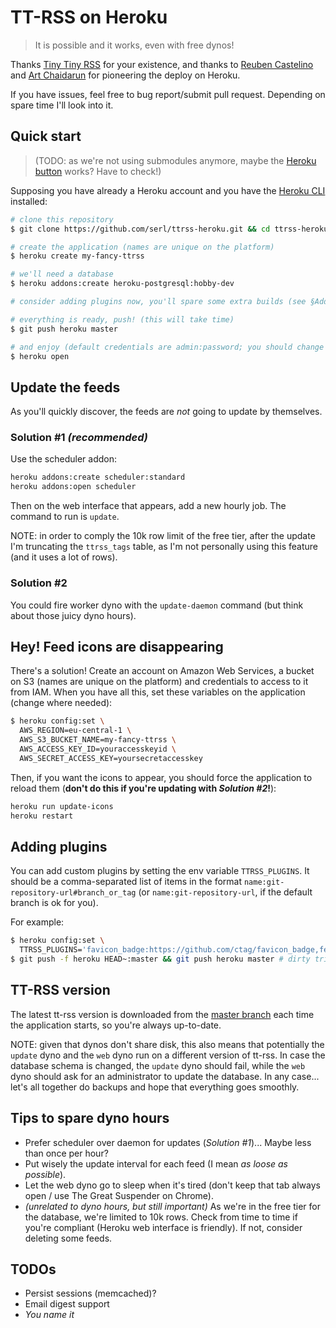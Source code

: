 # TT-RSS on Heroku

> It is possible and it works, even with free dynos!

Thanks [Tiny Tiny RSS](http://tt-rss.org) for your existence, and thanks to [Reuben Castelino](https://projectdelphai.github.io/blog/2013/03/15/replacing-google-reader-with-tt-rss-on-heroku/) and [Art Chaidarun](https://chaidarun.com/ttrss-heroku) for pioneering the deploy on Heroku.

If you have issues, feel free to bug report/submit pull request. Depending on spare time I'll look into it.

## Quick start

> (TODO: as we're not using submodules anymore, maybe the [Heroku button](https://devcenter.heroku.com/articles/heroku-button#requirements) works? Have to check!)

Supposing you have already a Heroku account and you have the [Heroku CLI](https://devcenter.heroku.com/articles/heroku-cli) installed:

```sh
# clone this repository
$ git clone https://github.com/serl/ttrss-heroku.git && cd ttrss-heroku

# create the application (names are unique on the platform)
$ heroku create my-fancy-ttrss

# we'll need a database
$ heroku addons:create heroku-postgresql:hobby-dev

# consider adding plugins now, you'll spare some extra builds (see §Adding plugins)

# everything is ready, push! (this will take time)
$ git push heroku master

# and enjoy (default credentials are admin:password; you should change the password immediately)
$ heroku open
```

## Update the feeds

As you'll quickly discover, the feeds are *not* going to update by themselves.

### Solution #1 *(recommended)*

Use the scheduler addon:

```sh
heroku addons:create scheduler:standard
heroku addons:open scheduler
```

Then on the web interface that appears, add a new hourly job. The command to run is `update`.

NOTE: in order to comply the 10k row limit of the free tier, after the update I'm truncating the `ttrss_tags` table, as I'm not personally using this feature (and it uses a lot of rows).

### Solution #2

You could fire worker dyno with the `update-daemon` command (but think about those juicy dyno hours).

## Hey! Feed icons are disappearing

There's a solution!
Create an account on Amazon Web Services, a bucket on S3 (names are unique on the platform) and credentials to access to it from IAM.
When you have all this, set these variables on the application (change where needed):

```sh
$ heroku config:set \
  AWS_REGION=eu-central-1 \
  AWS_S3_BUCKET_NAME=my-fancy-ttrss \
  AWS_ACCESS_KEY_ID=youraccesskeyid \
  AWS_SECRET_ACCESS_KEY=yoursecretaccesskey
```

Then, if you want the icons to appear, you should force the application to reload them (**don't do this if you're updating with *Solution #2*!**):

```sh
heroku run update-icons
heroku restart
```

## Adding plugins

You can add custom plugins by setting the env variable `TTRSS_PLUGINS`.
It should be a comma-separated list of items in the format `name:git-repository-url#branch_or_tag` (or `name:git-repository-url`, if the default branch is ok for you).

For example:

```sh
$ heroku config:set \
  TTRSS_PLUGINS='favicon_badge:https://github.com/ctag/favicon_badge,fever:https://github.com/DigitalDJ/tinytinyrss-fever-plugin#master'
$ git push -f heroku HEAD~:master && git push heroku master # dirty trick to trigger a rebuild (not needed if you're installing or updating)
```

## TT-RSS version

The latest tt-rss version is downloaded from the [master branch](https://git.tt-rss.org/fox/tt-rss) each time the application starts, so you're always up-to-date.

NOTE: given that dynos don't share disk, this also means that potentially the `update` dyno and the `web` dyno run on a different version of tt-rss.
In case the database schema is changed, the `update` dyno should fail, while the `web` dyno should ask for an administrator to update the database.
In any case... let's all together do backups and hope that everything goes smoothly.

## Tips to spare dyno hours

* Prefer scheduler over daemon for updates (*Solution #1*)... Maybe less than once per hour?
* Put wisely the update interval for each feed (I mean *as loose as possible*).
* Let the web dyno go to sleep when it's tired (don't keep that tab always open / use The Great Suspender on Chrome).
* *(unrelated to dyno hours, but still important)* As we're in the free tier for the database, we're limited to 10k rows. Check from time to time if you're compliant (Heroku web interface is friendly). If not, consider deleting some feeds.

## TODOs

* Persist sessions (memcached)?
* Email digest support
* *You name it*
